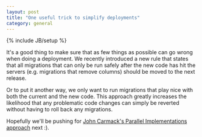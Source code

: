 ```yaml
---
layout: post
title: "One useful trick to simplify deployments"
category: general
---
```

{% include JB/setup %}

It's a good thing to make sure that as few things as possible can go wrong when doing a deployment. We recently introduced a new rule that states that all migrations that can only be run safely after the new code has hit the servers (e.g. migrations that remove columns) should be moved to the next release.

Or to put it another way, we only want to run migrations that play nice with both the current and the new code. This approach greatly increases the likelihood that any problematic code changes can simply be reverted without having to roll back any migrations.

Hopefully we'll be pushing for [John Carmack's Parallel Implementations approach](http://www.altdev.co/2011/11/22/parallel-implementations) next :).
